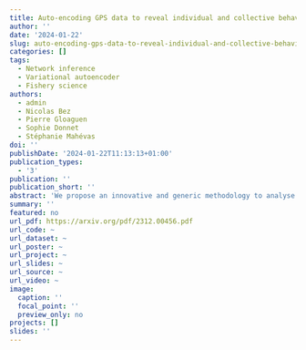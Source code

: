 ```yaml
---
title: Auto-encoding GPS data to reveal individual and collective behaviour
author: ''
date: '2024-01-22'
slug: auto-encoding-gps-data-to-reveal-individual-and-collective-behaviour
categories: []
tags:
  - Network inference
  - Variational autoencoder
  - Fishery science
authors:
  - admin
  - Nicolas Bez
  - Pierre Gloaguen
  - Sophie Donnet
  - Stéphanie Mahévas
doi: ''
publishDate: '2024-01-22T11:13:13+01:00'
publication_types:
  - '3'
publication: ''
publication_short: ''
abstract: 'We propose an innovative and generic methodology to analyse individual and collective behaviour through individual trajectory data. The work is motivated by the analysis of GPS trajectories of fishing vessels collected from regulatory tracking data in the context of marine biodiversity conservation and ecosystem-based fisheries management. We build a low-dimensional latent representation of trajectories using convolutional neural networks as non-linear mapping. This is done by training a conditional variational auto-encoder taking into account covariates. The posterior distributions of the latent representations can be linked to the characteristics of the actual trajectories. The latent distributions of the trajectories are compared with the Bhattacharyya coefficient, which is well-suited for comparing distributions. Using this coefficient, we analyse the variation of the individual behaviour of each vessel during time. For collective behaviour analysis, we build proximity graphs and use an extension of the stochastic block model for multiple networks. This model results in a clustering of the individuals based on their set of trajectories. The application to French fishing vessels enables us to obtain groups of vessels whose individual and collective behaviours exhibit spatio-temporal patterns over the period 2014-2018.'
summary: ''
featured: no
url_pdf: https://arxiv.org/pdf/2312.00456.pdf
url_code: ~
url_dataset: ~
url_poster: ~
url_project: ~
url_slides: ~
url_source: ~
url_video: ~
image:
  caption: ''
  focal_point: ''
  preview_only: no
projects: []
slides: ''
---
```

